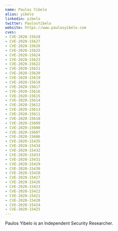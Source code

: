```yaml
---
name: Paulos Yibelo
alias: yibelo
linkedin: yibelo
twitter: PaulosYibelo
website: https://www.paulosyibelo.com
cves:
- CVE-2020-15628
- CVE-2020-15627
- CVE-2020-15626
- CVE-2020-15625
- CVE-2020-15624
- CVE-2020-15623
- CVE-2020-15622
- CVE-2020-15621
- CVE-2020-15620
- CVE-2020-15619
- CVE-2020-15618
- CVE-2020-15617
- CVE-2020-15616
- CVE-2020-15615
- CVE-2020-15614
- CVE-2020-15612
- CVE-2020-15613
- CVE-2020-15611
- CVE-2020-15610
- CVE-2020-15609
- CVE-2020-15608
- CVE-2020-15607
- CVE-2020-15606
- CVE-2020-15435
- CVE-2020-15434
- CVE-2020-15432
- CVE-2020-15433
- CVE-2020-15431
- CVE-2020-15429
- CVE-2020-15430
- CVE-2020-15428
- CVE-2020-15427
- CVE-2020-15426
- CVE-2020-15423
- CVE-2020-15422
- CVE-2020-15421
- CVE-2020-15420
- CVE-2020-15424
- CVE-2020-15425
---
```

Paulos Yibelo is an Independent Security Researcher. 